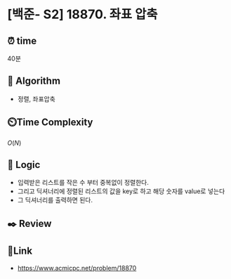 # [백준- S2] 18870. 좌표 압축
 
## ⏰  **time**
40분

## :pushpin: **Algorithm**
- 정렬, 좌표압축

## ⏲️**Time Complexity**
$O(N)$

## :round_pushpin: **Logic**
- 입력받은 리스트를 작은 수 부터 중복없이 정렬한다.
- 그리고 딕셔너리에 정렬된 리스트의 값을 key로 하고 해당 숫자를 value로 넣는다
- 그 딕셔너리를 출력하면 된다.


## :black_nib: **Review**

## 📡**Link**
- https://www.acmicpc.net/problem/18870
